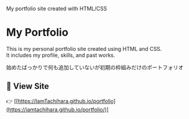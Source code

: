 My portfolio site created with HTML/CSS
# My Portfolio

This is my personal portfolio site created using HTML and CSS.  
It includes my profile, skills, and past works.

始めたばっかりで何も追加していないが初期の枠組みだけのポートフォリオ

## 🔗 View Site

👉 [[https://IamTachihara.github.io/portfolio](https://iamtachihara.github.io/portfolio/)]
